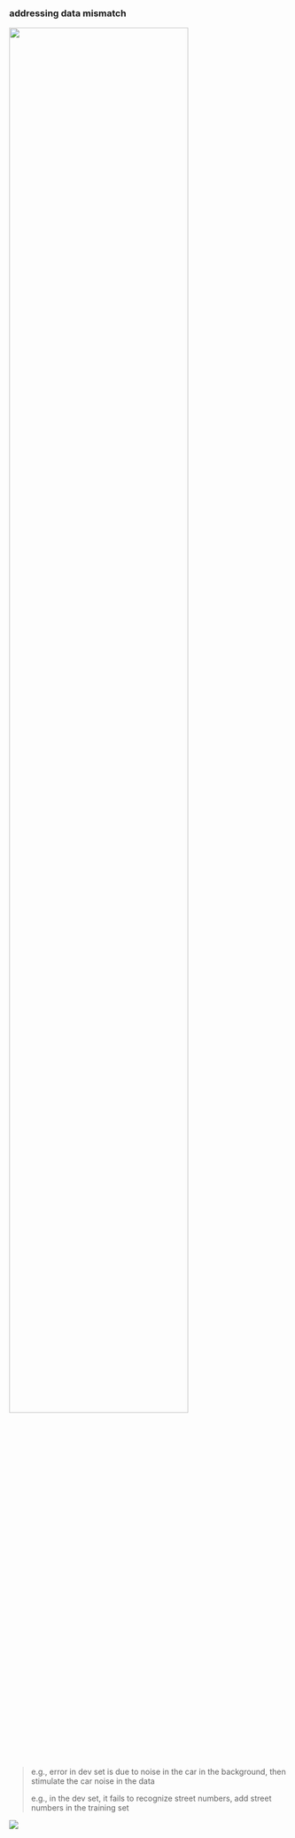 ### addressing data mismatch

<img src='https://raw.githubusercontent.com/yujuezhao/deeplearning-course/master/3%E3%80%81Structuring%20Machine%20Learning%20Projects/02_ml-strategy-2/02_mismatched-training-and-dev-test-set/images/7.PNG' width='80%'>

> e.g., error in dev set is due to noise in the car in the background, then stimulate the car noise in the data
>
> e.g., in the dev set, it fails to recognize street numbers,  add street numbers in the training set



<img src='https://raw.githubusercontent.com/yujuezhao/deeplearning-course/master/3%E3%80%81Structuring%20Machine%20Learning%20Projects/02_ml-strategy-2/02_mismatched-training-and-dev-test-set/images/8.PNG' >

